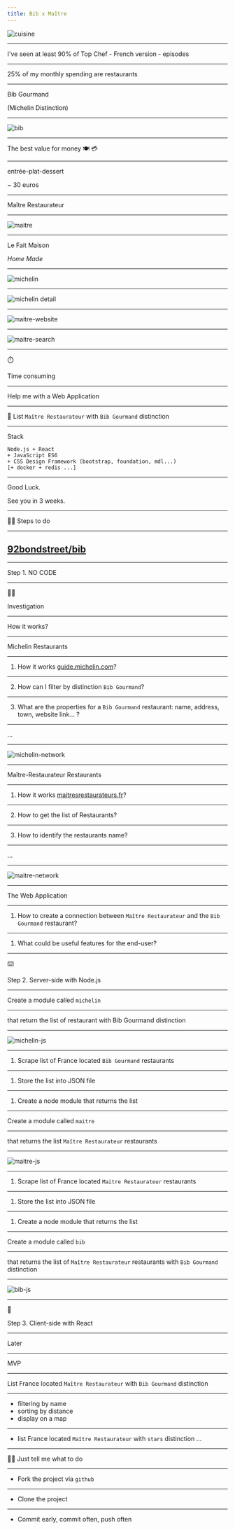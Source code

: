 ```yaml
---
title: Bib x Maître
---
```


![cuisine](https://source.unsplash.com/tkfRSPt-jdk/800x600)

---

I've seen at least 90% of Top Chef - French version - episodes

---

25% of my monthly spending are restaurants

---

Bib Gourmand

(Michelin Distinction)

---

![bib](./bib.jpg)

---

The best value for money 🍽 💳

---

entrée-plat-dessert

~ 30 euros

---

Maître Restaurateur

---

![maitre](./maitre.png)

---

Le Fait Maison

_Home Made_

---
 
![michelin](./michelin.png)

---

![michelin detail](./michelin-detail.png)

---

![maitre-website](maitre-website.png)

---

![maitre-search](maitre-search.png)

---

⏱️

Time consuming

---

Help me with a Web Application

---

🎯 List `Maître Restaurateur` with `Bib Gourmand` distinction


---

Stack

```
Node.js + React
+ JavaScript ES6
+ CSS Design Framework (bootstrap, foundation, mdl...)
[+ docker + redis ...]
```

---

Good Luck.

See you in 3 weeks.

---

🏃‍♀️ Steps to do

---

## [92bondstreet/bib](https://github.com/92bondstreet/bib)

---

Step 1. NO CODE

---

🕵️‍♀️

Investigation

---

How it works?

---

Michelin Restaurants

---

1. How it works [guide.michelin.com](https://guide.michelin.com/fr/fr/restaurants)?

---

2. How can I filter by distinction `Bib Gourmand`?

---

3. What are the properties for a `Bib Gourmand` restaurant: name, address, town, website link... ?

---

...

---

![michelin-network](./michelin-network.png)

---

Maître-Restaurateur Restaurants

---

1. How it works [maitresrestaurateurs.fr](https://www.maitresrestaurateurs.fr)?

---

2. How to get the list of Restaurants?

---

3. How to identify the restaurants name?

---

...

---

![maitre-network](./maitre-network.png)

---

The Web Application

---

1. How to create a connection between `Maître Restaurateur` and the `Bib Gourmand`  restaurant?

---

1. What could be useful features for the end-user?

---

⌨️

Step 2. Server-side with Node.js

---

Create a module called `michelin`

---

that return the list of restaurant with Bib Gourmand distinction

---

![michelin-js](./michelin-js.png)

---

1. Scrape list of France located `Bib Gourmand` restaurants

---

1. Store the list into JSON file

---

1. Create a node module that returns the list

---

Create a module called `maitre`

---

that returns the list `Maître Restaurateur` restaurants

---

![maitre-js](./maitre-js.png)

---

1. Scrape list of France located `Maitre Restaurateur` restaurants

---

1. Store the list into JSON file 

---

1. Create a node module that returns the list

---

Create a module called `bib`

---

that returns the list of `Maître Restaurateur` restaurants with `Bib Gourmand` distinction

---

![bib-js](./bib-js.png)

---

📱

Step 3. Client-side with React

---

Later

---

MVP

---

List France located `Maître Restaurateur` with `Bib Gourmand` distinction

---

* filtering by name
* sorting by distance
* display on a map 

---

* list France located `Maître Restaurateur` with `stars` distinction
...

---

👩‍💻 Just tell me what to do

---

* Fork the project via `github`

---

* Clone the project

---

* Commit early, commit often, push often
